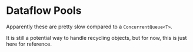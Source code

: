 # Dataflow Pools

Apparently these are pretty slow compared to a ```ConcurrentQueue<T>```.

It is still a potential way to handle recycling objects, but for now, this is just here for reference.